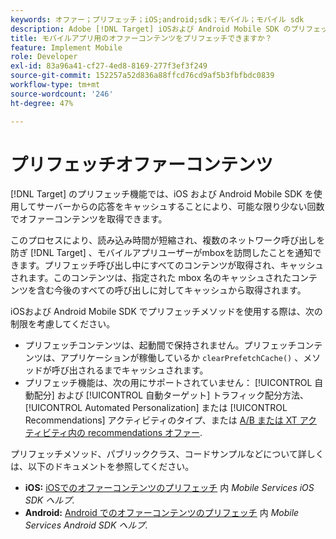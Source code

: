 ```yaml
---
keywords: オファー；プリフェッチ；iOS;android;sdk；モバイル；モバイル sdk
description: Adobe [!DNL Target] iOSおよび Android Mobile SDK のプリフェッチ機能を使用して、サーバーからの応答をキャッシュすることで、可能な限り少ない回数でオファーコンテンツを取得できます。
title: モバイルアプリ用のオファーコンテンツをプリフェッチできますか？
feature: Implement Mobile
role: Developer
exl-id: 83a96a41-cf27-4ed8-8169-277f3ef3f249
source-git-commit: 152257a52d836a88ffcd76cd9af5b3fbfbdc0839
workflow-type: tm+mt
source-wordcount: '246'
ht-degree: 47%

---
```


# プリフェッチオファーコンテンツ

[!DNL Target] のプリフェッチ機能では、iOS および Android Mobile SDK を使用してサーバーからの応答をキャッシュすることにより、可能な限り少ない回数でオファーコンテンツを取得できます。

このプロセスにより、読み込み時間が短縮され、複数のネットワーク呼び出しを防ぎ [!DNL Target] 、モバイルアプリユーザーがmboxを訪問したことを通知できます。プリフェッチ呼び出し中にすべてのコンテンツが取得され、キャッシュされます。このコンテンツは、指定された mbox 名のキャッシュされたコンテンツを含む今後のすべての呼び出しに対してキャッシュから取得されます。

iOSおよび Android Mobile SDK でプリフェッチメソッドを使用する際は、次の制限を考慮してください。

* プリフェッチコンテンツは、起動間で保持されません。プリフェッチコンテンツは、アプリケーションが稼働しているか `clearPrefetchCache()` 、メソッドが呼び出されるまでキャッシュされます。
* プリフェッチ機能は、次の用にサポートされていません： [!UICONTROL 自動配分] および [!UICONTROL 自動ターゲット] トラフィック配分方法、 [!UICONTROL Automated Personalization] または [!UICONTROL Recommendations] アクティビティのタイプ、または [A/B または XT アクティビティ内の recommendations オファー](/help/main/c-recommendations/recommendations-as-an-offer.md).

プリフェッチメソッド、パブリッククラス、コードサンプルなどについて詳しくは、以下のドキュメントを参照してください。

* **iOS:**  [iOSでのオファーコンテンツのプリフェッチ](https://experienceleague.adobe.com/docs/mobile-services/ios/target-ios/c-mob-target-prefetch-ios.html) 内 *Mobile Services iOS SDK ヘルプ*.
* **Android:**  [Android でのオファーコンテンツのプリフェッチ](https://experienceleague.adobe.com/docs/mobile-services/android/target-android/c-mob-target-prefetch-android.html) 内 *Mobile Services Android SDK ヘルプ*.
